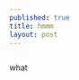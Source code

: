 ```yaml
---
published: true
title: hmmm
layout: post
---
```

<img scr="http://41.media.tumblr.com/12e8233fada3276152109446dc615305/tumblr_npzzr5G54V1urtac3o1_500.jpg">

what